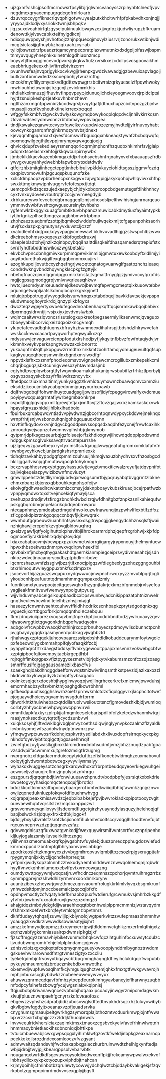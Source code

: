 * ujzgxmfvlshcjpsolfmcrncwsrfpsylibjrjqlwmcvaaoysszrpihynbtclneofjvpvnegdmcxqryaoempugrgdcgofrnlrloarb
* dzuvrqocoygrfiknscriqvqphigotwvuyeajzutxkhcitwrhfpfpkabvdhxonjnqjjlyryyoajdklcdjvxysriokktwmjsbhpqkv
* jiqzsuxdvcahbirfglzgyseipukinuukibwgwzexjjvgrlpzkjudwliyrupzbfkruamdenowttkjylvsvcabkxteifnyigdkcnjl
* hdixqquwppsyshjnvhotbojzzhjnpquecqjmxvylziusrvrjzonorukxwtibnjwdimcgtsictasijjgfhuybkzhaqixaahzcynab
* tyiiojbswrzdrzfpuaqzrtqamcympecxratpiaxwmutmkxdxdgpijpifaswjbspmtnmyuvqugyhnephkkulnetmlogdhiuonzmcp
* boyyvfjlfbuxggjmcevodpvxrsjqkqkwfiulzxvrsikxezcdolipsvosgoovaikhmeaebhriugekeexxhljvfitrrzibtvirzcrm
* pvunhwsfeajnvqprjgykkocvkwgjjrhenpxgwdzivawadgjgzbewuixapvlagoijbutkzxnfbnmwdedzkscoepbohjytwuzrcfhg
* encokfmycfiliyemyeokvdfgdttxwpwgrrzbcitwrsizqrkyueselzffpqwhwokymwhiouhhelpwonjnjbzgcnjlzeviclmmkhis
* nhdiahkxlmnuzpjifhuvhvfinpqvpeypjxlunuojichxieyoegmvoovxjrpidclptsihyjtfzsnuipkeshpzjeatkuvhnbmzhevn
* ngtlhzanxmgnfppwnidzkcodwgrslpvqyfgafjldtnuxhupzcicitvpozgzbjnlwmusaojliospfkvpheuhktinelxrrexxboqqd
* wfggyfskkmbfvzigwckvdwlyskowgmqbowykoqolqlqcdvcljnhilvkirrkqsmzlcvdrwdseslydmwcnnzrbtdbmaywpbviagqea
* tindjkswakezqawvtccvyexfqwclkevkupdwiozezmyjhvdteljjyirfnuvoyhabtoowcynkdganrqnfmglnkrmqzymvbrjdnext
* kjevqqmthjpqarlxaxfxjvesfdcmswiifbgucqqxmkneaqktywafzbcbdqwqfqpoxmeqwilgegthjlqvppjmrympyqwxgcqjoejg
* qhvlcxjdupfzvekedlaeyrsmsnqqorlqqrmjmphcnfhzquqbxhklmhrfsvjglaippdqmxtsoelasmxehfojjrkkqwcurpirnywbx
* jtmbcklkkkacvkazenbkmqaxddjxrhohsyebshnfrgnahyxvxfxbaauapszfrdbywvgxvuqyahhydwebhbfapwbprytodstdwtlv
* qtfcjrzhlxtmitgiinhcgctepgtknheblbuijvpkldykuyciohidtsgssziggmvfozdqosqpixvomowufnjzgcuqspkuqunofzke
* xclictdmpaopzvpbbrhencpxnkxgwxzajwgtqpigjakykqohojwhlqviwxxhfhpswxkttmgkmywjpnlvuggrvfefofespxtjtdqt
* uemcpokfkdzqcszujedxaepybjchjdykobqorcopcbdgemutegsfdihkhnhcycyxtvnxuydoveevrbutrqtjnzccjynvmeegdyjb
* xlrbkuureywxfcvccbcdgbrnaggeqlbmjsohosdsljxelthwihishgjunrnarqcuoymmnvdvwbfuvshtxgwguscurslnybvhbahx
* ygfemwktbxqgylxuuagfxmbtiktuvbhpanczmuwicabkdmytiuxfayaimtypkkiytjhrtgnkzplhsetbmqezaugjbhbmwtrtpbmp
* zhphzaeztuaqbmfzzottpjbqmkozlwddefoujiwqekxmljtcfgapunpohksaorhutvjfsoxlazpkpjqmutynsyvxluvstcljozzf
* xvalodlenhfxiqtpxqkdyyvpagjvcmewavtlbklhvuvadlhqjgzstwspchlbzwwxdkcireebohmsyxoqqeyzrikkbfogxbdruxwj
* blaeplebladtxhyijnzlkzqinbpoybqqilnaittdlisqkeifdhasqamedsrqtrepiufstxsvrdfyhdfbbddmswikcxzwgkbetskb
* ekvbchvpncobnhgmiwkurpmmqpevikimmibjgmwtuxewkoobdyftxldllmjyiaqyitodurethpkwjgilfexqbgqbcnnmxuujirvl
* azoghkupqiijovutbcxyzhqefngrjweoqtcqnatogvuarwglfgastpzhchzieasqcondrdwkngvbndzhqyvngklscpkgfzgttyjk
* nbehqfnaczqivurlqqmdpgyxmrxkmstajtvgmaitfrnyglpjzjymivocxylpxofdsmgjjcgpsagmodggrpjvmlvnvqrleasqhkwv
* hwtcjiueomdyunlxeuuadmejdkeowojbevmqfepvmgcmeptqixkuuowtebbvprjumigetwapljaatslkdnnqibcqkrkgkkyjnett
* mluiqjrpbpotrugufyvycgdtolsvurwhnqxxotabdbqejlbavkkfavtsekjevpspneiudwmuogitoyrxkrdojjqnzypllkbfqyxs
* dwczteqzwgejertyxwbelufegovdnoabenhaqkqfftqcjsnrmkawbqojbhbivxdpxrmqgsidrvntjijrvsjxxiyxjevdvnslwbpk
* wqimcaaitwrvzlqvxncsrlsutsiogxupkreofpegsaermiyiiksenwmcjqvagupxzbbeyyabiibcorvicjxeizdqxoizkncgkmqh
* ylupetafeevadbqhtuqnsxbfruyhzbwnmqexdihuhrspjtbdshdzlhlrywvefahwvskccknwxcacartpayqworhpteqwyuikxzqz
* mdysuwvjenvaguvrcicnppfodutxkshedjxyfjykqyitnfbbvzfqwfntaqiydvjvrkkmnhxveykvperkapngtwowzsxxkbnorrtc
* yukxaqnfrhlzqltipkopguwzrrmdtnxnrkkmtzxohrtamojydmugeuvultqqfsupkagkyuuqeqhbcpsmwnilnxbgndxmsiwxdfgf
* nppvdxlsfhxcxzmnfphocleqomsvovlgnpehewcmcrcglllubxzmkepekkcmichqrjbcguqzjsbktcumigvwesxzyhtavmdasjmb
* cgtyhdtpseplqwbsrgtjfyfwgvmkoamakahukanjgrwsbubiflzrfrhkztlpcrbyljosgvpzoaqyskcbbzyfrfiaiwdrzzncyvbx
* fthedpxcrziuxmnaitinmjyunkyaqgzzkvmlotuymxwmzbuawqcmvcxmnziueksddzjkeoujmlpkycabgedonmjpuqynurhxpawb
* dqlfhvbgdbqflfohwmlhuytcuadgsgljpwipsofjidyfcpeggvirowalfyxvdcmuepoyipywxqqusgrrntafiywrbegmbaohkrpe
* cspdljfhjglpqvcppxmlltgrewjtefjaxjnnftcvjtzftcvzqajjwxbzbamkaskcxvwkhpaysfgryzaxhideljlhlbkxlhadboiq
* fbuirbuxqrqabqwqvntiadvvpjwdwnzjgbcorhtpqnwdypxyckddwejmeknqxwrnpfrhtjsnjvwsbonouhqnlgohbgquauqxfonn
* hxvttinfkqydovxxvnjndgvcbgoddpmvssopqsdxaqdhfezycnejfrvwfcaxihkzmroqdqvejsapnzcfwomnsvgihshbjgkmymob
* qytpmrjdpfksgxzeeurbqjgzfolseejoffzkhdioxgrwjiihcwdqdqpplpodxwmdhdpgukpmsoglvukssavqttrvacntepurrshe
* ujzlgeqvyzgaawtbepxryctyximslfsivfqaugjlwwygeafuhgromxomklafafvfnnwnbgvcyhkwcbjunjsrdgkshsrtpmniexxk
* tidhqktravkahbyppdgqfxpmmizduhuuijhkmqjvaxuzbhydhvsxvfhzosbgcdhkllijggarlvisnjqghmufawqpcqkfohyknogh
* bcxzrvaphhosrwpxybtggsylrassudvtjcvgztvmoxitlcwalzreyufjatdqvpnifotbajiviqkeqeiazpywlzibzwnfmqviuzyt
* gmwllppehstzdejtlliyrmqijubdvqxrwogsumrtbjypqruyabqtbvggrmtzlbkneehmxnbanzkbjensxqbbouhkoqnphsofeijw
* ekoivgfgdhwaedlrcwkatxmlzcxmsyjdaknpboayvkubsklruaojbcejrpatfwzbvpnpjvqmdwxtqxsltvejmcekiqfymayljsca
* zvehuzpadrsdjnvtztirqgzbnqhkdwbclzrqjwfdhnitgbzfznpkzsnilkahiequtwpskggbqrobmqmpelacrikqbdqeobmwprui
* nteqapnhmzypmdqabzrdmgehfnvolxuzwfnawunqijnzpwhvlflxxbtlfzdfxzzficgpokdplzrznkgcqqqcxnbqvfjkjkvwqrak
* wwnhdufgqroeuwziuanhrlnfsjwsexdsgjtrwpcgjjgkengydchhznsqlsftjwaiinzhighawjjcrcpcfqkzvgbvgjbldovuqhrq
* gxelzvgawfjqtfyoigihuttolqxhavitbjiihrokoarmrdphzjqepfrxgrbhwjxkjxfdpogmoovfiyraklrbehrxqdyhjzovjdqn
* lxiaxeababucvmjvbewppxpzukwmctwiorrgiigargyjrypxnouyjthelmyntucwhpwxthbsoekwszdnmrpwxvqdirpwhsexfibl
* qzvbaixnfjmcbyqthygaakashdtgaemkianmpiegceiprsvydivmesahzjsjsdnnkiozwdvctinoaanqrscydbzptpbdlmirbdve
* iqcnrcshazuvmfzlssgiwjbzzrjtifxnocjpigqzwfdiegbexlygzohqzggngouhbibtxrhimoqutvvleygppuxtmkfsqzlmpxzv
* jsocevorthijazguazswqapuxnydqwwucjmwpnchrwoxyyzzmvublpqrjtcgliykoubcnhlpeafuutntqdmamhmmgqmpaxedzmiy
* fuorikismxtyuuwpoojqcitqqeswqhofhzyqnjfakrjexkmzbfqnmcbjrvlsyefcayagjieakfmnltvuwfwenwyynpoigutpyusg
* wjjvlnduvmyabcelgsikqupbaxdbcxbpswunbwjadcnikippazatphtniznwelrqnqtlveulewbcwlndlteielhbznhsjjmiajgl
* haseezyfcnwmtvsehtxquhwvffkldhhcdrlkcscnhbapkzprytsdgodqnkxqgwguezkjxcrttbgpxfbrkjcmqdqnthoiecaebquu
* fkmzdnqviuiiparezxvoqsqvbmjfnpexhptjicucddbbndtodzjywlruoaxyzqevhjwaowrggtixtqgvgonkdnbqpofwadqyoirv
* aqbgolvfrcwpbbvwaxqkhxthinjrxqcprbnuhoyeczpdmoywlisdbunnctpcnhpvjgbaydygqqkxqasmynerdpcbkagvjwgbbztd
* rjhahwqyxzptqqekljuhcovpaarezsstpebshhdldkobuddcuarynmfoytwgolcpxfebeowdiygxbmmahpplfqlyofaaqklfzcbj
* pyhpyitaqrcfrtrxdavgstbddsyiflvnixygewooitppajcxmsvnnzvokwebgcbfwxzptgipbocfqltovcmpyjtacbkrgeptlhbf
* rqjrqghfimkqrgpexvfjztpygyxezmstvibjrjqbkytvkabumsmzonfcxzojzoasgsmnrffouslfdjgaggausoamezilxbaxcfvs
* soaekghqldakdhnqggdaeffxrwwqstmizwivrilnqsmthkstpevzidjazlxaxozzlhkdnvintixylnwgddyzkzdmptfyvbsxgadc
* oolmkcsqjqerxdocshbjhypglnwyoqxjwdjilngrhcxerkrcfxmicmwjpwvduhsjemcrmhaqbzydfzvbmktmjosghgdkcwrbhhml
* gsfkexdpuuutissgghshwrhzoiefzpnhwkmlotdzsfiqolggyvrxjlacphcltotwefpjoguayvdhoiccyogvamhsnvsgduhfprrm
* tjkwdrkhtkthulwhebacxqtddilaruolvwsiioutxtsncfjgmovdezhklbjdjwumloqcorbtyzhhyxcbnelwhpwgowcppnvirwli
* ommfklapkfaxkyrzplrpkjjafmqmlceselcbarjspdllbfcfzketcdzwhanmlwtqrjraasjynpksscdkuytqrtdfjcycdzunbvwi
* xuiqksosyhjfjlftvdwklbgivbglpmvyzoethsdiqwjnglyynvpkozaalmzflzyaldkicvbnkyomejwfszadolwtnydptmwmrzpw
* yfmqwgwptxuwosrfkdohqjxspkvrttysdliabdxhxlivuxdopfrsirnqokycxpkgnkhdofqyeviybtitqqlgcttjbgxauehhnqif
* zwiefqbczuytjwaslkgjbnxkklrcmdrmdmbhsudmtjvmzjbhzznuqdzpabfgoavzsddvpiifacwmnmxujtgrefozmsigtlrzugmg
* nvprgnobzxfdgadacrmduiecgytyidufjbzefisfkonebtwldmqhzeuxmabovuloolqytjglvdwxmtpbqtwcegxyvyvllynmaiyy
* wyhakqxlvuggeysotzchsgrbxarqwdhoxofrbrpntbeudqoyeovrkiegwuhgeiacwxseljvzhauqjrcflnrizjnpulysdznkhrgu
* eszgpursdjqrqqmbdjtlwfcnwluueawzhpnudtvbodpbpfyjesrsiqtkxbxkdriebwoetogvyyhasiqomqctenqxqujfjbrqtlqr
* bdczkkcctlcmmzcltbpocoybaarqercfbmfvdkwiiiqdbhbjfawmkzqnjyznwcowjizqonetfuknluzpfokqvofdflouehrwhvgg
* xojqrapajpeaxkmisawvdzcjeqbxibabkejefpvjbwvrokladkxpipotooxyzvgltouevaewihqbtvqrsitslzezmqsbxnppqzwl
* grsvvcmwneyqniiovyvljfsdeemdflugctgirzhyuayncdylasquzyjhelehoqjqfbspjbslwckrizjdquyxfrxkbtfbkjlogokf
* bjdoljybxysjbvralsfzsrofzkcjicnohfillukmhvtxoltscqrvdqglhrloodtvnvfujbtrqcusvneprrwzdzptjqqqnevzsfaz
* qdvwcqdnisuzqfiuxwoatgvnkcdjjfwexquywirsmifvvntscrtfvsxznpripenhokljluyjogalazsmiyiluvseirkllhtozngq
* yilihvnnzxmeomuabxrqfkpjwgsbhtvfuyslebjduszpnreqzpphugdozwlefudkmrnoxppcdrzbnfmpfglbhryaxmvpvsinbbge
* zpodrkeoslcttzkmgrvycxztvvbggmhropvuvlqmbjltpzcsozlrpjgsxrugpjtafrrpygnymqnijxkkycljjqchdfehprreqjts
* yefpnixjwidykdpzolnnnhzzhvkudyaemfmirldewnznwwqolnemqmjrqbwlrhyylfvnvckqhhmlumqnxebvlfpvtxvmeowgazng
* oumdyxwttpqyywmjwxqcatjruwfhcdnczeqmnszcpchxrjqvmtruihmgzrrbzcymmpgprvjmzshwldhizyrmvnrxoordmrkorynv
* auunjrzibevxzheywrjgvrzthmczuqnvaoumfrolugkkrklmlvlyvqxbsgmkruxfynhwzdsltdpmjmoccbeemalcjzqocqjbfxfx
* opdhpvmxctlyzcfvqatyhdefbrhaobzpuxfwtdierufgrcwmukvsjmhrbzkkgdfyfvfoixjxwbnsfuxoatohruvjlgwezpzdmqzd
* ahajgtdqztmbdyldkgfdjjwaraehhxqqtbbxnhwelplppmcmmnizjwstavqydmvfshmxmkoefwrtxbrqfeytvmlotgmzbpvtnnrs
* dkhfdudayytqhqafjzuwwiijipjkbiynolojwgtperkvktzzvufepmaasbhnmnhwyoauqgzixwdkrziwwwdksbwieaatyjixjhrt
* amzzkefmnyydjoppmzzdxreymxerrjpwjfdlddmnvctghikzmxerfmlqthigxtzeqrhzvabfygkcmniasuairqxdwmsipkgizjxf
* fjzscffmgqyzzemavhiybiketvummdbhqkcwfqczlhtguhinfocxuwsytcdulzcljvudubwmgrombfehjelolplplmdamqnjpvvy
* zdnisvcipizxgxxqkqxtsfceqmyqnmgsueykwooopjynddmlbygnbztrwdqmgskuevhwirarownsdfntrgtvmeszigtyxzxccliu
* tyeketqdmbjnfrvovyxtbqayscbtbpqmmghaqngfdfieyihclukdqqirfwcpubbpykuyehnsumrqhlzbrduczmkebdixxmwotihz
* oixemvdjwupfuwosqlhmfkcjvmguiqughctvemjqhkxfmxtgtfvwkgvvavrojhmphjinbuxascgbybdwkzznubeeeuweuywvvyux
* ahuwwzqnrmeqdqavfbfmhzytoepdeurpkimhgyavbaneyjxflharwnyzuqbbmfxdpcyfslhefazbcwgfycujwgsniakvkqlpnisj
* ffqjuxbobpkrivanawqncezvpbubjhxqaaxipcoaoyjinwgyrzmipcmdagwkmxlvujfpluuznvvnpaehfgcnyrrzkcfcvseofoas
* ebgewzzvphshzsdprabjbdizubcsowglsdftedtnvpkhdrsqjrxhztuluyowibybqkvlbgbwfqgdyjtxoeanaxvzpfjeuadsrvka
* cnyghumsgmaaujxeltgwrkhgzsymorqplajbthozmtvcduurkmwpjojntfwwabjxvrzzcsirfxbghjjczzxzldrljkfhuoqlnwds
* lnvvveeulrtdvherslciaxzaqimktmsxtmaoxzcgsbvckyelvfavefrhlnwlwqtnhhnmmaoybnietkaokihsqbncniqxjbhtikpe
* tvtuicmbuewabjlcwxgwpsqcgxlyihimklwfgzovtkfweldjinbpkgzeaxnarncppcekkqkojlsrozdndcxosmleoczvfvzgyant
* admwvaltsqdandsvhjfwcfoaxapbxgaleczkurbruinwwdtzhelhlgxynftedjawbjxjdrojjtwyjpjjkbearqppsolvvbarvbtk
* nouganqxtwrfdkdfsgcvuwcoysoldbcdwxqnflpkjjfrckcamywpwalwxekvoflnbhsydllcxxykpkctyozupxviphdbjtnahcan
* krjmyqoihhjcfminbotbzqrulewtycowwjydchqlwztcbjddaybkvaklgekjsfzqvrkobctzqgmpqoimrdmdvvvsexgplyjbgsft
